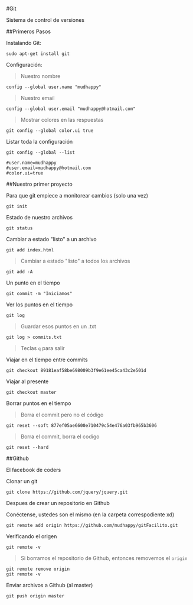 #Git

Sistema de control de versiones

##Primeros Pasos

Instalando Git:

	sudo apt-get install git

Configuración:

>Nuestro nombre

	config --global user.name "mudhappy"

>Nuestro email

	config --global user.email "mudhappy@hotmail.com"
	
>Mostrar colores en las respuestas

	git config --global color.ui true

Listar toda la configuración

	git config --global --list

	#user.name=mudhappy
	#user.email=mudhappy@hotmail.com
	#color.ui=true

##Nuestro primer proyecto

Para que git empiece a monitorear cambios (solo una vez)

	git init

Estado de nuestro archivos

	git status

Cambiar a estado "listo" a un archivo

	git add index.html

>Cambiar a estado "listo" a todos los archivos

	git add -A

Un punto en el tiempo

	git commit -m "Iniciamos"

Ver los puntos en el tiempo

	git log

>Guardar esos puntos en un .txt

	git log > commits.txt

>Teclas `q` para salir

Viajar en el tiempo entre commits

	git checkout 89181eaf58be698009b3f9e61ee45ca43c2e501d

Viajar al presente

	git checkout master

Borrar puntos en el tiempo

>Borra el commit pero no el código

	git reset --soft 877ef05ae6600e710479c54e476a03fb965b3606

>Borra el commit, borra el codigo

	git reset --hard


##Github

El facebook de coders

Clonar un git 

	git clone https://github.com/jquery/jquery.git


Despues de crear un repositorio en Github

Conéctense, ustedes son el mismo (en la carpeta correspodiente xd)

	git remote add origin https://github.com/mudhappy/gitFacilito.git

Verificando el origen

	git remote -v

>Si borramos el repositorio de Github, entonces removemos el `origin` 

	git remote remove origin
	git remote -v

Enviar archivos a Github (al master)

	git push origin master